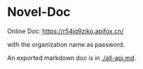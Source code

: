 
# Novel-Doc



Online Doc: <https://r54iq9ziko.apifox.cn/>

with the organization  name as password.

An exported markdown doc is in [./all-api.md](./all-api.md).


